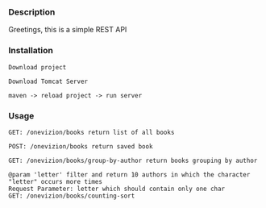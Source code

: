 ###  Description
Greetings, this is a simple REST API

### Installation
```
Download project
```
```
Download Tomcat Server
```

```
maven -> reload project -> run server
```
###   Usage


```
GET: /onevizion/books return list of all books
```

```
POST: /onevizion/books return saved book
```

```
GET: /onevizion/books/group-by-author return books grouping by author
```

```
@param 'letter' filter and return 10 authors in which the character "letter" occurs more times
Request Parameter: letter which should contain only one char
GET: /onevizion/books/counting-sort
```
